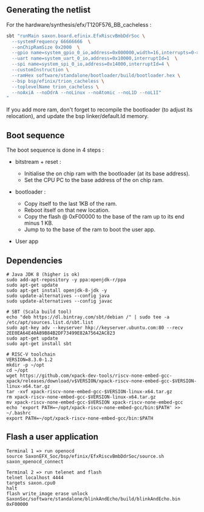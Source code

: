 ## Generating the netlist

For the hardware/synthesis/efx/T120F576_BB_cacheless : 

```sh
sbt "runMain saxon.board.efinix.EfxRiscvBmbDdrSoc \
  --systemFrequency 66666666  \
  --onChipRamSize 0x2000  \
  --gpio name=system_gpio_0_io,address=0x000000,width=16,interrupts=0->12/1->13  \
  --uart name=system_uart_0_io,address=0x10000,interruptId=1  \
  --spi name=system_spi_0_io,address=0x14000,interruptId=4 \
  --customInstruction \
  --ramHex software/standalone/bootloader/build/bootloader.hex \
  --bsp bsp/efinix/trion_cacheless \
  --toplevelName trion_cacheless \
  --noAxiA --noDdrA --noLinux --noAtomic --noL1D --noL1I"
"
```

If you add more ram, don't forget to recompile the bootloader (to adjust its relocation), and update the bsp linker/default.ld memory.

## Boot sequence

The boot sequence is done in 4 steps :

* bitstream + reset :
  * Initialise the on chip ram with the bootloader (at its base address).
  * Set the CPU PC to the base address of the on chip ram.

* bootloader : 
  * Copy itself to the last 1KB of the ram.
  * Reboot itself on that new location.
  * Copy the flash @ 0xF00000 to the base of the ram up to its end minus 1 KB.
  * Jump to to the base of the ram to boot the user app.
  
* User app


## Dependencies

```
# Java JDK 8 (higher is ok)
sudo add-apt-repository -y ppa:openjdk-r/ppa
sudo apt-get update
sudo apt-get install openjdk-8-jdk -y
sudo update-alternatives --config java
sudo update-alternatives --config javac

# SBT (Scala build tool)
echo "deb https://dl.bintray.com/sbt/debian /" | sudo tee -a /etc/apt/sources.list.d/sbt.list
sudo apt-key adv --keyserver hkp://keyserver.ubuntu.com:80 --recv 2EE0EA64E40A89B84B2DF73499E82A75642AC823
sudo apt-get update
sudo apt-get install sbt

# RISC-V toolchain
VERSION=8.3.0-1.2
mkdir -p ~/opt
cd ~/opt
wget https://github.com/xpack-dev-tools/riscv-none-embed-gcc-xpack/releases/download/v$VERSION/xpack-riscv-none-embed-gcc-$VERSION-linux-x64.tar.gz
tar -xvf xpack-riscv-none-embed-gcc-$VERSION-linux-x64.tar.gz
rm xpack-riscv-none-embed-gcc-$VERSION-linux-x64.tar.gz
mv xpack-riscv-none-embed-gcc-$VERSION xpack-riscv-none-embed-gcc
echo 'export PATH=~/opt/xpack-riscv-none-embed-gcc/bin:$PATH' >> ~/.bashrc
export PATH=~/opt/xpack-riscv-none-embed-gcc/bin:$PATH
```


## Flash a user application

```
Terminal 1 => run openocd
source SaxonEFX_Soc/bsp/efinix/EfxRiscvBmbDdrSoc/source.sh
saxon_openocd_connect

Terminal 2 => run telenet and flash
telnet localhost 4444
targets saxon.cpu0   
halt
flash write_image erase unlock SaxonSoc/software/standalone/blinkAndEcho/build/blinkAndEcho.bin  0xF00000
```
